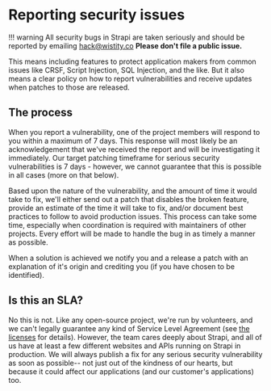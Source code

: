# Reporting security issues

!!! warning
    All security bugs in Strapi are taken seriously and should be reported by emailing [hack@wistity.co](mailto:hack@wistity.co)
    **Please don't file a public issue.**

This means including features to protect application makers from common issues like CRSF, Script Injection, SQL Injection, and the like. But it also means a clear policy on how to report vulnerabilities and receive updates when patches to those are released.

## The process

When you report a vulnerability, one of the project members will respond to you within a maximum of 7 days. This response will most likely be an acknowledgement that we've received the report and will be investigating it immediately. Our target patching timeframe for serious security vulnerabilities is 7 days - however, we cannot guarantee that this is possible in all cases (more on that below).

Based upon the nature of the vulnerability, and the amount of time it would take to fix, we'll either send out a patch that disables the broken feature, provide an estimate of the time it will take to fix, and/or document best practices to follow to avoid production issues. This process can take some time, especially when coordination is required with maintainers of other projects. Every effort will be made to handle the bug in as timely a manner as possible.

When a solution is achieved we notify you and a release a patch with an explanation of it's origin and crediting you (if you have chosen to be identified).

## Is this an SLA?

No this is not. Like any open-source project, we're run by volunteers, and we can't legally guarantee any kind of Service Level Agreement (see [the licenses](./licenses/index.html) for details). However, the team cares deeply about Strapi, and all of us have at least a few different websites and APIs running on Strapi in production. We will always publish a fix for any serious security vulnerability as soon as possible-- not just out of the kindness of our hearts, but because it could affect our applications (and our customer's applications) too.

